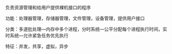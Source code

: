负责资源管理和给用户提供裸机接口的程序

功能：处理器管理，存储器管理，文件管理，设备管理，提供用户接口

分类：多道批处理—内存中多个进程，分时系统—公平分配每个进程执行时间，实时系统—允许紧急任务优先执行

特征：并发，共享，虚拟，异步